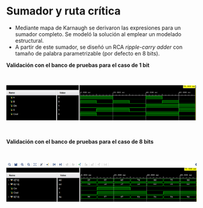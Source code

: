 # Sumador y ruta crítica #


- Mediante mapa de Karnaugh se derivaron las expresiones para un sumador completo. Se modeló la solución al emplear un modelado estructural.
- A partir de este sumador, se diseñó un RCA *ripple-carry adder* con tamaño de palabra parametrizable (por defecto en 8 bits).
 

__Validación con el banco de pruebas para el caso de 1 bit__

</br>


![Diagrama de bloques de todo el sistema](/IMAGES/tb_FA_s.png)

</br>

__Validación con el banco de pruebas para el caso de 8 bits__

</br>

![Diagrama de bloques de todo el sistema](/IMAGES/tb_FA_e.png)